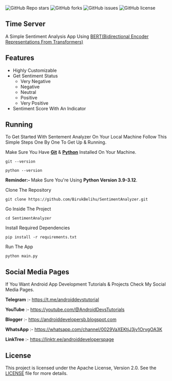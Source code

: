 <!DOCTYPE html>
<html lang="en">
<head>
</head>
<body>

![GitHub Repo stars](https://img.shields.io/github/stars/BirukBelihu/SentimentAnalyzer)
![GitHub forks](https://img.shields.io/github/forks/BirukBelihu/SentimentAnalyzer)
![GitHub issues](https://img.shields.io/github/issues/BirukBelihu/SentimentAnalyzer)
![GitHub license](https://img.shields.io/github/license/BirukBelihu/SentimentAnalyzer)

<h2>Time Server</h2>

<p>A Simple Sentiment Analysis App Using <a href="https://huggingface.co/docs/transformers/en/model_doc/bert">BERT(Bidirectional Encoder Representations From Transformers)</a></p>

<p>
<h2>Features</h2>

<ul>
  <li>Highly Customizable</li>
  <li>Get Sentiment Status
    <ul>
      <li>Very Negative</li>
      <li>Negative</li>
      <li>Neutral</li>
      <li>Positive</li>
      <li>Very Positive</li>
    </ul>
  </li>
  <li>Sentiment Score With An Indicator</li>
</ul>

 <h2>Running</h2>

To Get Started With Sentement Analyzer On Your Local Machine Follow This Simple Steps One By One To Get Up & Running.

Make Sure You Have <b><a href="https://git-scm.com/" target="_blank">Git</a></b> & <b><a href="https://python.org" target="_blank">Python</a></b> Installed On Your Machine.

```
git --version
```

```
python --version
```

<b>Reminder:- </b>
Make Sure You're Using <b>Python Version 3.9-3.12</b>.

Clone The Repository

```
git clone https://github.com/BirukBelihu/SentimentAnalyzer.git
```

Go Inside The Project

```
cd SentimentAnalyzer
```

Install Required Dependencies

```
pip install -r requirements.txt
```

Run The App

```
python main.py
```
</p>

<h2>Social Media Pages</h2>

If You Want Android App Development Tutorials & Projects Check My Social Media Pages.

<b>Telegram</b> :- https://t.me/androiddevstutorial

<b>YouTube</b> :- https://youtube.com/@AndroidDevsTutorials

<b>Blogger</b> :- https://androiddevelopersb.blogspot.com

<b>WhatsApp</b> :- https://whatsapp.com/channel/0029VaXEKtjJ3jv1OrvgOA3K

<b>LinkTree</b> :-
https://linktr.ee/androiddeveloperspage

## License

This project is licensed under the Apache License, Version 2.0. See the [LICENSE](LICENSE) file for more details.
 </body>
 </html>		
